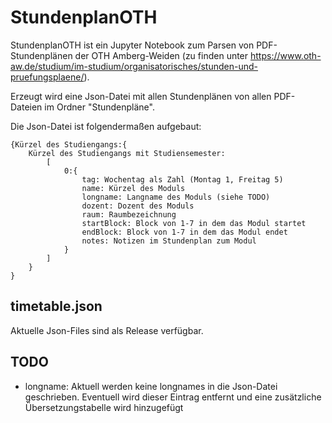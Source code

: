 # StundenplanOTH

StundenplanOTH ist ein Jupyter Notebook zum Parsen von PDF-Stundenplänen der OTH Amberg-Weiden (zu finden unter https://www.oth-aw.de/studium/im-studium/organisatorisches/stunden-und-pruefungsplaene/).

Erzeugt wird eine Json-Datei mit allen Stundenplänen von allen PDF-Dateien im Ordner "Stundenpläne".

Die Json-Datei ist folgendermaßen aufgebaut:
```
{Kürzel des Studiengangs:{
    Kürzel des Studiengangs mit Studiensemester:
        [
            0:{
                tag: Wochentag als Zahl (Montag 1, Freitag 5)
                name: Kürzel des Moduls
                longname: Langname des Moduls (siehe TODO)
                dozent: Dozent des Moduls
                raum: Raumbezeichnung
                startBlock: Block von 1-7 in dem das Modul startet
                endBlock: Block von 1-7 in dem das Modul endet
                notes: Notizen im Stundenplan zum Modul 
            }
        ]
    }
}
```
## timetable.json
Aktuelle Json-Files sind als Release verfügbar.

## TODO
- longname: Aktuell werden keine longnames in die Json-Datei geschrieben. Eventuell wird dieser Eintrag entfernt und eine zusätzliche Übersetzungstabelle wird hinzugefügt
